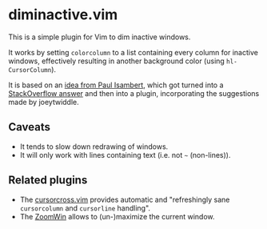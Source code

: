 # diminactive.vim

This is a simple plugin for Vim to dim inactive windows.

It works by setting `colorcolumn` to a list containing every column for
inactive windows, effectively resulting in another background color
(using `hl-CursorColumn`).

It is based on an [idea from Paul Isambert][1], which got turned into a
[StackOverflow answer][2] and then into a plugin, incorporating the
suggestions made by joeytwiddle.

## Caveats
* It tends to slow down redrawing of windows.
* It will only work with lines containing text (i.e. not `~` (non-lines)).

[1]: https://groups.google.com/d/msg/vim_use/IJU-Vk-QLJE/xz4hjPjCRBUJ
[2]: http://stackoverflow.com/a/12519572/15690

## Related plugins

* The [cursorcross.vim](https://github.com/mtth/cursorcross.vim) provides
automatic and "refreshingly sane `cursorcolumn` and `cursorline` handling".
* The [ZoomWin](http://drchip.org/astronaut/vim/index.html#ZOOMWIN) allows to
  (un-)maximize the current window.

